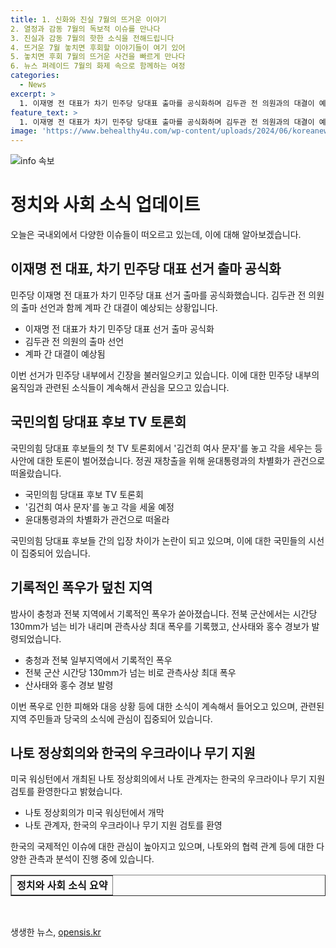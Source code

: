 ```yaml
---
title: 1. 신화와 진실 7월의 뜨거운 이야기
2. 열정과 감동 7월의 독보적 이슈를 만나다
3. 진실과 감동 7월의 핫한 소식을 전해드립니다
4. 뜨거운 7월 놓치면 후회할 이야기들이 여기 있어
5. 놓치면 후회 7월의 뜨거운 사건을 빠르게 만나다
6. 뉴스 퍼레이드 7월의 화제 속으로 함께하는 여정
categories:
  - News
excerpt: >
  1. 이재명 전 대표가 차기 민주당 당대표 출마를 공식화하며 김두관 전 의원과의 대결이 예상됩니다. 2. 국민의힘 당대표 후보들은 김건희 여사 문자를 놓고 TV 토론회에서 격론을 벌였습니다. 3. 충청과 전북 지역에서 기록적 폭우가 쏟아지며 재해 경보가 발령되었습니다. 4. 나토 정상회의가 개막되며 나토 관계자는 한국의 우크라이나 무기 지원 검토를 환영한다고 밝혔습니다.
feature_text: >
  1. 이재명 전 대표가 차기 민주당 당대표 출마를 공식화하며 김두관 전 의원과의 대결이 예상됩니다. 2. 국민의힘 당대표 후보들은 김건희 여사 문자를 놓고 TV 토론회에서 격론을 벌였습니다. 3. 충청과 전북 지역에서 기록적 폭우가 쏟아지며 재해 경보가 발령되었습니다. 4. 나토 정상회의가 개막되며 나토 관계자는 한국의 우크라이나 무기 지원 검토를 환영한다고 밝혔습니다.
image: 'https://www.behealthy4u.com/wp-content/uploads/2024/06/koreanews.jpg'
---
```


<p><img src="https://www.behealthy4u.com/wp-content/uploads/2024/06/koreanews.jpg" alt="info 속보" /></p>

<h1>정치와 사회 소식 업데이트</h1>

<p data-ke-size="size16">오늘은 국내외에서 다양한 이슈들이 떠오르고 있는데, 이에 대해 알아보겠습니다.</p>

<h2 data-ke-size="size26">이재명 전 대표, 차기 민주당 대표 선거 출마 공식화</h2>

<p data-ke-size="size16">민주당 이재명 전 대표가 차기 민주당 대표 선거 출마를 공식화했습니다. 김두관 전 의원의 출마 선언과 함께 계파 간 대결이 예상되는 상황입니다.</p>

<ul>
    <li>이재명 전 대표가 차기 민주당 대표 선거 출마 공식화</li>
    <li>김두관 전 의원의 출마 선언</li>
    <li>계파 간 대결이 예상됨</li>
</ul>

<p data-ke-size="size16">이번 선거가 민주당 내부에서 긴장을 불러일으키고 있습니다. 이에 대한 민주당 내부의 움직임과 관련된 소식들이 계속해서 관심을 모으고 있습니다.</p>

<h2 data-ke-size="size26">국민의힘 당대표 후보 TV 토론회</h2>

<p data-ke-size="size16">국민의힘 당대표 후보들의 첫 TV 토론회에서 '김건희 여사 문자'를 놓고 각을 세우는 등 사안에 대한 토론이 벌어졌습니다. 정권 재창출을 위해 윤대통령과의 차별화가 관건으로 떠올랐습니다.</p>

<ul>
    <li>국민의힘 당대표 후보 TV 토론회</li>
    <li>'김건희 여사 문자'를 놓고 각을 세울 예정</li>
    <li>윤대통령과의 차별화가 관건으로 떠올라</li>
</ul>

<p data-ke-size="size16">국민의힘 당대표 후보들 간의 입장 차이가 논란이 되고 있으며, 이에 대한 국민들의 시선이 집중되어 있습니다.</p>

<h2 data-ke-size="size26">기록적인 폭우가 덮친 지역</h2>

<p data-ke-size="size16">밤사이 충청과 전북 지역에서 기록적인 폭우가 쏟아졌습니다. 전북 군산에서는 시간당 130mm가 넘는 비가 내리며 관측사상 최대 폭우를 기록했고, 산사태와 홍수 경보가 발령되었습니다.</p>

<ul>
    <li>충청과 전북 일부지역에서 기록적인 폭우</li>
    <li>전북 군산 시간당 130mm가 넘는 비로 관측사상 최대 폭우</li>
    <li>산사태와 홍수 경보 발령</li>
</ul>

<p data-ke-size="size16">이번 폭우로 인한 피해와 대응 상황 등에 대한 소식이 계속해서 들어오고 있으며, 관련된 지역 주민들과 당국의 소식에 관심이 집중되어 있습니다.</p>

<h2 data-ke-size="size26">나토 정상회의와 한국의 우크라이나 무기 지원</h2>

<p data-ke-size="size16">미국 워싱턴에서 개최된 나토 정상회의에서 나토 관계자는 한국의 우크라이나 무기 지원 검토를 환영한다고 밝혔습니다.</p>

<ul>
    <li>나토 정상회의가 미국 워싱턴에서 개막</li>
    <li>나토 관계자, 한국의 우크라이나 무기 지원 검토를 환영</li>
</ul>

<p data-ke-size="size16">한국의 국제적인 이슈에 대한 관심이 높아지고 있으며, 나토와의 협력 관계 등에 대한 다양한 관측과 분석이 진행 중에 있습니다.</p>

<table style="width: 100%;" border="1">
<tbody>
<tr>
<td style="text-align: center; height: 17px;"><b>정치와 사회 소식 요약</b></td>
</tr>
</tbody>
</table>

<p data-ke-size="size16">&nbsp;</p>
생생한 뉴스, <a href="https://opensis.kr" rel="dofollow">opensis.kr</a>


